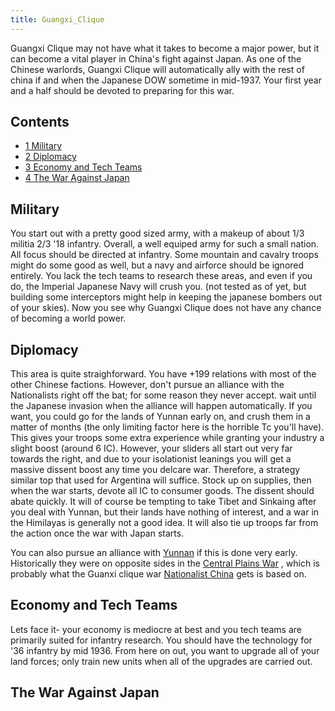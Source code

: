 ```yaml
---
title: Guangxi_Clique
---
```

 Guangxi Clique may not have what it takes to become a major power, but it can become a vital player in China's fight against Japan. As one of the Chinese warlords, Guangxi Clique will automatically ally with the rest of china if and when the Japanese DOW sometime in mid-1937. Your first year and a half should be devoted to preparing for this war.

  

Contents
--------

*   [1 Military](#Military)
*   [2 Diplomacy](#Diplomacy)
*   [3 Economy and Tech Teams](#Economy_and_Tech_Teams)
*   [4 The War Against Japan](#The_War_Against_Japan)

Military
--------

You start out with a pretty good sized army, with a makeup of about 1/3 militia 2/3 '18 infantry. Overall, a well equiped army for such a small nation. All focus should be directed at infantry. Some mountain and cavalry troops might do some good as well, but a navy and airforce should be ignored entirely. You lack the tech teams to research these areas, and even if you do, the Imperial Japanese Navy will crush you. (not tested as of yet, but building some interceptors might help in keeping the japanese bombers out of your skies). Now you see why Guangxi Clique does not have any chance of becoming a world power.

  

Diplomacy
---------

This area is quite straighforward. You have +199 relations with most of the other Chinese factions. However, don't pursue an alliance with the Nationalists right off the bat; for some reason they never accept. wait until the Japanese invasion when the alliance will happen automatically. If you want, you could go for the lands of Yunnan early on, and crush them in a matter of months (the only limiting factor here is the horrible Tc you'll have). This gives your troops some extra experience while granting your industry a slight boost (around 6 IC). However, your sliders all start out very far towards the right, and due to your isolationist leanings you will get a massive dissent boost any time you delcare war. Therefore, a strategy similar top that used for Argentina will suffice. Stock up on supplies, then when the war starts, devote all IC to consumer goods. The dissent should abate quickly. It will of course be tempting to take Tibet and Sinkaing after you deal with Yunnan, but their lands have nothing of interest, and a war in the Himilayas is generally not a good idea. It will also tie up troops far from the action once the war with Japan starts.

You can also pursue an alliance with [Yunnan](/wiki/Yunnan "Yunnan") if this is done very early. Historically they were on opposite sides in the [Central Plains War](https://en.wikipedia.org/wiki/Central_Plains_War) , which is probably what the Guanxi clique war [Nationalist China](/wiki/Nationalist_China "Nationalist China") gets is based on.

Economy and Tech Teams
----------------------

Lets face it- your economy is mediocre at best and you tech teams are primarily suited for infantry research. You should have the technology for '36 infantry by mid 1936. From here on out, you want to upgrade all of your land forces; only train new units when all of the upgrades are carried out.

  

The War Against Japan
---------------------